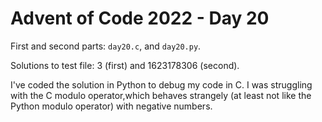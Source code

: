 # Advent of Code 2022 - Day 20

First and second parts: `day20.c`, and `day20.py`.

Solutions to test file: 3 (first) and 1623178306 (second).

I've coded the solution in Python to debug my code in C. I was struggling with the C modulo operator,which behaves strangely (at least not like the Python modulo operator) with negative numbers.
